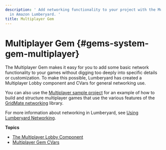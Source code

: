 ```yaml
---
description: ' Add networking functionality to your project with the Multiplayer gem
  in Amazon Lumberyard. '
title: Multiplayer Gem
---
```

# Multiplayer Gem {#gems-system-gem-multiplayer}

The Multiplayer Gem makes it easy for you to add some basic network functionality to your games without digging too deeply into specific details or customization\. To make this possible, Lumberyard has created a Multiplayer Lobby component and CVars for general networking use\.

You can also use the [Multiplayer sample project](/docs/userguide/samples/projects/multiplayer-enhanced.md) for an example of how to build and structure multiplayer games that use the various features of the [GridMate networking](/docs/userguide/networking/intro.md) library\.

For more information about networking in Lumberyard, see [Using Lumberyard Networking](/docs/userguide/networking/intro.md)\.

**Topics**
+ [The Multiplayer Lobby Component](/docs/userguide/gems/builtin/multiplayer-lobby-component.md)
+ [Multiplayer Gem CVars](/docs/userguide/gems/builtin/multiplayer-cvars.md)
